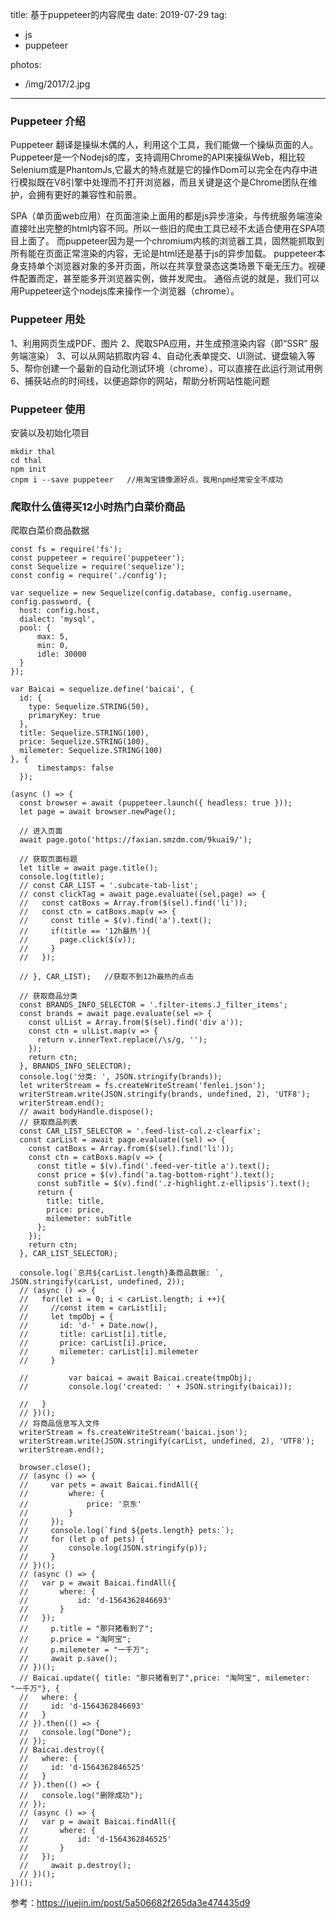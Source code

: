 title: 基于puppeteer的内容爬虫
date: 2019-07-29
tag:
 - js
 - puppeteer

photos:
 - /img/2017/2.jpg 

---



### Puppeteer 介绍
Puppeteer  翻译是操纵木偶的人，利用这个工具，我们能做一个操纵页面的人。Puppeteer是一个Nodejs的库，支持调用Chrome的API来操纵Web，相比较Selenium或是PhantomJs,它最大的特点就是它的操作Dom可以完全在内存中进行模拟既在V8引擎中处理而不打开浏览器，而且关键是这个是Chrome团队在维护，会拥有更好的兼容性和前景。

SPA（单页面web应用）在页面渲染上面用的都是js异步渲染，与传统服务端渲染直接吐出完整的html内容不同。所以一些旧的爬虫工具已经不太适合使用在SPA项目上面了。
而puppeteer因为是一个chromium内核的浏览器工具，固然能抓取到所有能在页面正常渲染的内容，无论是html还是基于js的异步加载。
puppeteer本身支持单个浏览器对象的多开页面，所以在共享登录态这类场景下毫无压力。视硬件配置而定，甚至能多开浏览器实例，做并发爬虫。
通俗点说的就是，我们可以用Puppeteer这个nodejs库来操作一个浏览器（chrome）。

### Puppeteer 用处

1、利用网页生成PDF、图片
2、爬取SPA应用，并生成预渲染内容（即“SSR” 服务端渲染）
3、可以从网站抓取内容
4、自动化表单提交、UI测试、键盘输入等
5、帮你创建一个最新的自动化测试环境（chrome），可以直接在此运行测试用例
6、捕获站点的时间线，以便追踪你的网站，帮助分析网站性能问题
### Puppeteer 使用
安装以及初始化项目

```
mkdir thal
cd thal
npm init
cnpm i --save puppeteer   //用淘宝镜像源好点，我用npm经常安全不成功
```

### 爬取什么值得买12小时热门白菜价商品
爬取白菜价商品数据

```
const fs = require('fs');
const puppeteer = require('puppeteer');
const Sequelize = require('sequelize');
const config = require('./config');

var sequelize = new Sequelize(config.database, config.username, config.password, {
  host: config.host,
  dialect: 'mysql',
  pool: {
      max: 5,
      min: 0,
      idle: 30000
  }
});

var Baicai = sequelize.define('baicai', {
  id: {
    type: Sequelize.STRING(50),
    primaryKey: true
  },
  title: Sequelize.STRING(100),
  price: Sequelize.STRING(100),
  milemeter: Sequelize.STRING(100)
}, {
      timestamps: false
  });

(async () => {
  const browser = await (puppeteer.launch({ headless: true }));
  let page = await browser.newPage();

  // 进入页面
  await page.goto('https://faxian.smzdm.com/9kuai9/');

  // 获取页面标题
  let title = await page.title();
  console.log(title);
  // const CAR_LIST = '.subcate-tab-list';
  // const clickTag = await page.evaluate((sel,page) => {
  //   const catBoxs = Array.from($(sel).find('li'));
  //   const ctn = catBoxs.map(v => {
  //     const title = $(v).find('a').text();
  //     if(title == '12h最热'){
  //       page.click($(v));
  //     }
  //   });
    
  // }, CAR_LIST);   //获取不到12h最热的点击
  
  // 获取商品分类
  const BRANDS_INFO_SELECTOR = '.filter-items.J_filter_items';
  const brands = await page.evaluate(sel => {
    const ulList = Array.from($(sel).find('div a'));
    const ctn = ulList.map(v => {
      return v.innerText.replace(/\s/g, '');
    });
    return ctn;
  }, BRANDS_INFO_SELECTOR);
  console.log('分类: ', JSON.stringify(brands));
  let writerStream = fs.createWriteStream('fenlei.json');
  writerStream.write(JSON.stringify(brands, undefined, 2), 'UTF8');
  writerStream.end();
  // await bodyHandle.dispose();
  // 获取商品列表
  const CAR_LIST_SELECTOR = '.feed-list-col.z-clearfix';
  const carList = await page.evaluate((sel) => {
    const catBoxs = Array.from($(sel).find('li'));
    const ctn = catBoxs.map(v => {
      const title = $(v).find('.feed-ver-title a').text();
      const price = $(v).find('a.tag-bottom-right').text();
      const subTitle = $(v).find('.z-highlight.z-ellipsis').text();
      return {
        title: title,
        price: price,
        milemeter: subTitle
      };
    });
    return ctn;
  }, CAR_LIST_SELECTOR);

  console.log(`总共${carList.length}条商品数据: `, JSON.stringify(carList, undefined, 2));
  // (async () => {
  //   for(let i = 0; i < carList.length; i ++){
  //     //const item = carList[i];
  //     let tmpObj = {
  //       id: 'd-' + Date.now(),
  //       title: carList[i].title,
  //       price: carList[i].price,
  //       milemeter: carList[i].milemeter
  //     }
      
  //         var baicai = await Baicai.create(tmpObj);
  //         console.log('created: ' + JSON.stringify(baicai));
      
  //   }
  // })();
  // 将商品信息写入文件
  writerStream = fs.createWriteStream('baicai.json');
  writerStream.write(JSON.stringify(carList, undefined, 2), 'UTF8');
  writerStream.end();

  browser.close();
  // (async () => {
  //     var pets = await Baicai.findAll({
  //         where: {
  //             price: '京东'
  //         }
  //     });
  //     console.log(`find ${pets.length} pets:`);
  //     for (let p of pets) {
  //         console.log(JSON.stringify(p));
  //     }
  // })();
  // (async () => {
  //   var p = await Baicai.findAll({
  //       where: {
  //           id: 'd-1564362846693'
  //       }
  //   });
  //     p.title = "那只猪看到了";
  //     p.price = "淘阿宝";
  //     p.milemeter = "一千万";
  //     await p.save();
  // })();
  // Baicai.update({ title: "那只猪看到了",price: "淘阿宝", milemeter: "一千万"}, {
  //   where: {
  //     id: 'd-1564362846693'
  //   }
  // }).then(() => {
  //   console.log("Done");
  // });
  // Baicai.destroy({
  //   where: {
  //     id: 'd-1564362846525'
  //   }
  // }).then(() => {
  //   console.log("删除成功");
  // });
  // (async () => {
  //   var p = await Baicai.findAll({
  //       where: {
  //           id: 'd-1564362846525'
  //       }
  //   });
  //     await p.destroy();
  // })();
})();

```



参考：https://juejin.im/post/5a506682f265da3e474435d9


